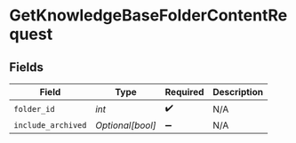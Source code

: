 # GetKnowledgeBaseFolderContentRequest


## Fields

| Field              | Type               | Required           | Description        |
| ------------------ | ------------------ | ------------------ | ------------------ |
| `folder_id`        | *int*              | :heavy_check_mark: | N/A                |
| `include_archived` | *Optional[bool]*   | :heavy_minus_sign: | N/A                |